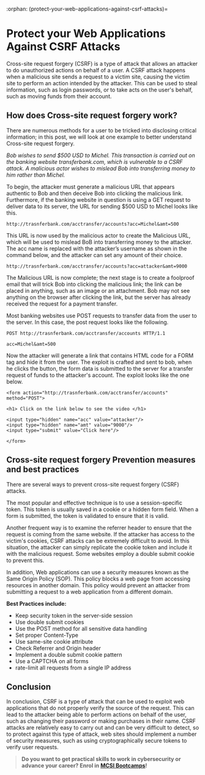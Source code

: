 :orphan:
(protect-your-web-applications-against-csrf-attacks)=

# Protect your Web Applications Against CSRF Attacks

Cross-site request forgery (CSRF) is a type of attack that allows an attacker to do unauthorized actions on behalf of a user. A CSRF attack happens when a malicious site sends a request to a victim site, causing the victim site to perform an action intended by the attacker. This can be used to steal information, such as login passwords, or to take acts on the user's behalf, such as moving funds from their account.

## How does Cross-site request forgery work?

There are numerous methods for a user to be tricked into disclosing critical information; in this post, we will look at one example to better understand Cross-site request forgery.

_Bob wishes to send $500 USD to Michel. This transaction is carried out on the banking website transferbank.com, which is vulnerable to a CSRF attack. A malicious actor wishes to mislead Bob into transferring money to him rather than Michel._

To begin, the attacker must generate a malicious URL that appears authentic to Bob and then deceive Bob into clicking the malicious link. Furthermore, if the banking website in question is using a GET request to deliver data to its server, the URL for sending $500 USD to Michel looks like this.

`http://trasnferbank.com/acctransfer/accounts?acc=Michel&amt=500`

This URL is now used by the malicious actor to create the Malicious URL, which will be used to mislead BoB into transferring money to the attacker. The acc name is replaced with the attacker’s username as shown in the command below, and the attacker can set any amount of their choice.

`http://trasnferbank.com/acctransfer/accounts?acc=attacker&amt=9000`

The Malicious URL is now complete; the next stage is to create a foolproof email that will trick Bob into clicking the malicious link; the link can be placed in anything, such as an image or an attachment. Bob may not see anything on the browser after clicking the link, but the server has already received the request for a payment transfer.

Most banking websites use POST requests to transfer data from the user to the server. In this case, the post request looks like the following.

```
POST http://trasnferbank.com/acctransfer/accounts HTTP/1.1

acc=Michel&amt=500
```

Now the attacker will generate a link that contains HTML code for a FORM tag and hide it from the user. The exploit is crafted and sent to bob, when he clicks the button, the form data is submitted to the server for a transfer request of funds to the attacker's account. The exploit looks like the one below.

```
<form action="http://trasnferbank.com/acctransfer/accounts" method="POST">

<h1> Click on the link below to see the video </h1>

<input type="hidden" name="acc" value="attacker"/>
<input type="hidden" name="amt" value="9000"/>
<input type="submit" value="Click here"/>

</form>
```

## Cross-site request forgery Prevention measures and best practices

There are several ways to prevent cross-site request forgery (CSRF) attacks.

The most popular and effective technique is to use a session-specific token. This token is usually saved in a cookie or a hidden form field. When a form is submitted, the token is validated to ensure that it is valid.

Another frequent way is to examine the referrer header to ensure that the request is coming from the same website. If the attacker has access to the victim's cookies, CSRF attacks can be extremely difficult to avoid. In this situation, the attacker can simply replicate the cookie token and include it with the malicious request. Some websites employ a double submit cookie to prevent this.

In addition, Web applications can use a security measures known as the Same Origin Policy (SOP). This policy blocks a web page from accessing resources in another domain. This policy would prevent an attacker from submitting a request to a web application from a different domain.

**Best Practices include:**

- Keep security token in the server-side session
- Use double submit cookies
- Use the POST method for all sensitive data handling
- Set proper Content-Type
- Use same-site cookie attribute
- Check Referrer and Origin header
- Implement a double submit cookie pattern
- Use a CAPTCHA on all forms
- rate-limit all requests from a single IP address

## Conclusion

In conclusion, CSRF is a type of attack that can be used to exploit web applications that do not properly verify the source of the request. This can lead to the attacker being able to perform actions on behalf of the user, such as changing their password or making purchases in their name. CSRF attacks are relatively easy to carry out and can be very difficult to detect, so to protect against this type of attack, web sites should implement a number of security measures, such as using cryptographically secure tokens to verify user requests.

> **Do you want to get practical skills to work in cybersecurity or advance your career? Enrol in [MCSI Bootcamps](https://www.mosse-institute.com/bootcamps.html)!**
